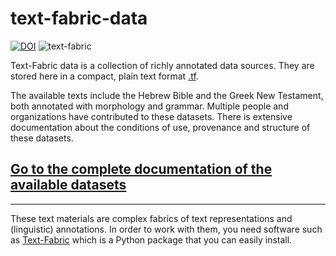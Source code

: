 # text-fabric-data
[![DOI](https://zenodo.org/badge/74902112.svg)](https://zenodo.org/badge/latestdoi/74902112)
![text-fabric](https://raw.github.com/Dans-labs/text-fabric/master/docs/tf.png)

Text-Fabric data is a collection of richly annotated data sources.
They are stored here in a compact, plain text format
[.tf](https://github.com/Dans-labs/text-fabric/wiki/File-formats).

The available texts include the Hebrew Bible and the Greek New Testament, both 
annotated with morphology and grammar.
Multiple people and organizations have contributed to these datasets.
There is extensive documentation about the conditions of use, provenance and structure of these datasets.

## [Go to the complete documentation of the available datasets](https://etcbc.Dans-labs.io/text-fabric-data/)

---

These text materials are complex fabrics of text representations and (linguistic) annotations.
In order to work with them, you need software such as 
[Text-Fabric](https://github.com/Dans-labs/text-fabric/wiki)
which is a Python package that you can easily install.


